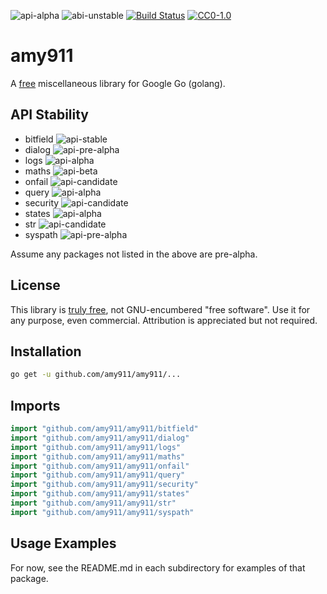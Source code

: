 ![api-alpha](https://rawgit.com/amy911/assets/master/shields/api-alpha-orange.svg)
![abi-unstable](https://rawgit.com/amy911/assets/master/shields/abi-unstable-red.svg)
[![Build Status](https://travis-ci.org/amy911/amy911.svg?branch=master)](https://travis-ci.org/amy911/amy911)
[![CC0-1.0](https://rawgit.com/amy911/assets/master/shields/license-cc0--1.0-efbfff.svg)](https://raw.githubusercontent.com/amy911/cloud911/master/LICENSE.txt)

# amy911
A [free](https://creativecommons.org/publicdomain/zero/1.0/) miscellaneous library for Google Go (golang).

## API Stability
- bitfield ![api-stable](https://rawgit.com/amy911/assets/master/shields/api-stable-brightgreen.svg)
- dialog ![api-pre-alpha](https://rawgit.com/amy911/assets/master/shields/api-pre--alpha-red.svg)
- logs ![api-alpha](https://rawgit.com/amy911/assets/master/shields/api-alpha-orange.svg)
- maths ![api-beta](https://rawgit.com/amy911/assets/master/shields/api-beta-yellowgreen.svg)
- onfail ![api-candidate](https://rawgit.com/amy911/assets/master/shields/api-candidate-green.svg)
- query ![api-alpha](https://rawgit.com/amy911/assets/master/shields/api-alpha-orange.svg)
- security ![api-candidate](https://rawgit.com/amy911/assets/master/shields/api-candidate-green.svg)
- states ![api-alpha](https://rawgit.com/amy911/assets/master/shields/api-alpha-orange.svg)
- str ![api-candidate](https://rawgit.com/amy911/assets/master/shields/api-candidate-green.svg)
- syspath ![api-pre-alpha](https://rawgit.com/amy911/assets/master/shields/api-pre--alpha-red.svg)

Assume any packages not listed in the above are pre-alpha.

## License
This library is [truly free](https://creativecommons.org/publicdomain/zero/1.0/), not GNU-encumbered "free software".  Use it for any purpose, even commercial.  Attribution is appreciated but not required.

## Installation
```sh
go get -u github.com/amy911/amy911/...
```

## Imports
```go
import "github.com/amy911/amy911/bitfield"
import "github.com/amy911/amy911/dialog"
import "github.com/amy911/amy911/logs"
import "github.com/amy911/amy911/maths"
import "github.com/amy911/amy911/onfail"
import "github.com/amy911/amy911/query"
import "github.com/amy911/amy911/security"
import "github.com/amy911/amy911/states"
import "github.com/amy911/amy911/str"
import "github.com/amy911/amy911/syspath"
```

## Usage Examples
For now, see the README.md in each subdirectory for examples of that package.
